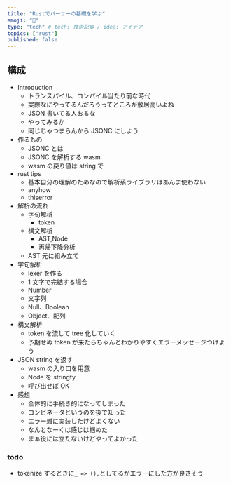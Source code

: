 ```yaml
---
title: "Rustでパーサーの基礎を学ぶ"
emoji: "🔐"
type: "tech" # tech: 技術記事 / idea: アイデア
topics: ["rust"]
published: false
---
```


## 構成

- Introduction
  - トランスパイル、コンパイル当たり前な時代
  - 実際なにやってるんだろうってところが敷居高いよね
  - JSON 書いてる人おるな
  - やってみるか
  - 同じじゃつまらんから JSONC にしよう
- 作るもの
  - JSONC とは
  - JSONC を解析する wasm
  - wasm の戻り値は string で
- rust tips
  - 基本自分の理解のためなので解析系ライブラリはあんま使わない
  - anyhow
  - thiserror
- 解析の流れ
  - 字句解析
    - token
  - 構文解析
    - AST,Node
    - 再帰下降分析
  - AST 元に組み立て
- 字句解析
  - lexer を作る
  - 1 文字で完結する場合
  - Number
  - 文字列
  - Null、Boolean
  - Object、配列
- 構文解析
  - token を流して tree 化していく
  - 予期せぬ token が来たらちゃんとわかりやすくエラーメッセージつけよう
- JSON string を返す
  - wasm の入り口を用意
  - Node を stringfy
  - 呼び出せば OK
- 感想
  - 全体的に手続き的になってしまった
  - コンビネータというのを後で知った
  - エラー雑に実装したけどよくない
  - なんとなーくは感じは掴めた
  - まぁ役には立たないけどやってよかった

### todo

- tokenize するときに`_ => (),`としてるがエラーにした方が良さそう

